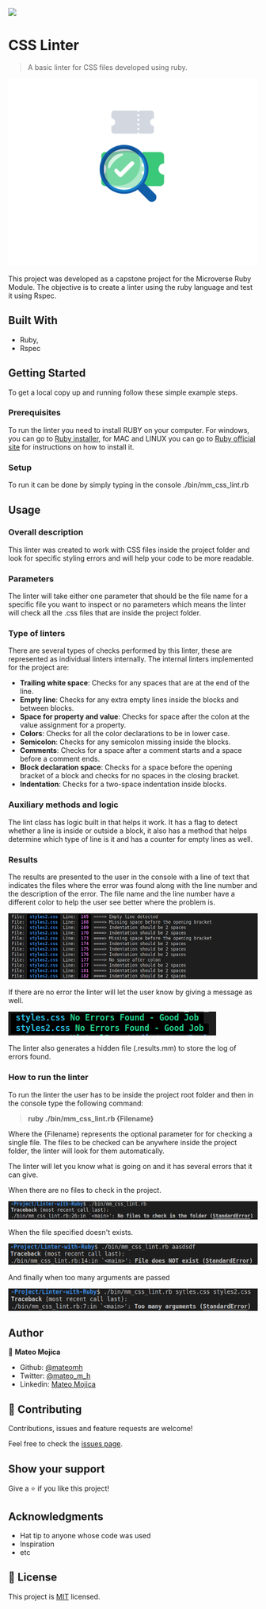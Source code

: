 ![](https://img.shields.io/badge/Microverse-blueviolet)

# CSS Linter

> A basic linter for CSS files developed using ruby.

![animation](./imgs/search.gif)

This project was developed as a capstone project for the Microverse Ruby Module. The objective is to create a linter using the ruby language and test it using Rspec.

## Built With

- Ruby,
- Rspec

## **Getting Started**

To get a local copy up and running follow these simple example steps.

### Prerequisites
To run the linter you need to install RUBY on your computer. For windows, you can go to [Ruby installer](https://rubyinstaller.org/), for MAC and LINUX you can go to [Ruby official site](https://www.ruby-lang.org/en/downloads/) for instructions on how to install it.

### Setup
To run it can be done by simply typing in the console ./bin/mm_css_lint.rb


## **Usage**

### Overall description
This linter was created to work with CSS files inside the project folder and look for specific styling errors and will help your code to be more readable. 

### Parameters
The linter will take either one parameter that should be the file name for a specific file you want to inspect or no parameters which means the linter will check all the .css files that are inside the project folder.

### Type of linters
There are several types of checks performed by this linter, these are represented as individual linters internally. The internal linters implemented for the project are:
- **Trailing white space**: Checks for any spaces that are at the end of the line.
- **Empty line**: Checks for any extra empty lines inside the blocks and between blocks.
- **Space for property and value**: Checks for space after the colon at the value assignment for a property.
- **Colors**: Checks for all the color declarations to be in lower case.
- **Semicolon**: Checks for any semicolon missing inside the blocks.
- **Comments**: Checks for a space after a comment starts and a space before a comment ends.
- **Block declaration space**: Checks for a space before the opening bracket of a block and checks for no spaces in the closing bracket.
- **Indentation**: Checks for a two-space indentation inside blocks.

### Auxiliary methods and logic
The lint class has logic built in that helps it work. It has a flag to detect whether a line is inside or outside a block, it also has a method that helps determine which type of line is it and has a counter for empty lines as well.

### Results
The results are presented to the user in the console with a line of text that indicates the files where the error was found along with the line number and the description of the error. The file name and the line number have a different color to help the user see better where the problem is.

![Errors screenshot](./imgs/errors.png)

If there are no error the linter will let the user know by giving a message as well.

![No errors screenshot](./imgs/noerrors.png)

The linter also generates a hidden file (.results.mm) to store the log of errors found. 

### How to run the linter
To run the linter the user has to be inside the project root folder and then in the console type the following command:
> **ruby ./bin/mm_css_lint.rb {Filename}**

Where the {Filename} represents the optional parameter for for checking a single file. The files to be checked can be anywhere inside the project folder, the linter will look for them automatically.

The linter will let you know what is going on and it has several errors that it can give.

When there are no files to check in the project.

![No files to check](./imgs/no_files_to_check.png)

When the file specified doesn't exists.

![File does not exist](./imgs/no_file_error.png)

And finally when too many arguments are passed

![Too many arguments](./imgs/too_many_arguments_error.png)


## **Author**

👤 **Mateo Mojica**
- Github: [@mateomh](https://github.com/mateomh)
- Twitter: [@mateo_m_h](https://twitter.com/mateo_m_h)
- Linkedin: [Mateo Mojica](https://linkedin.com/mateo_mojica_hernandez)


## 🤝 Contributing

Contributions, issues and feature requests are welcome!

Feel free to check the [issues page](issues/).

## Show your support

Give a ⭐️ if you like this project!

## Acknowledgments

- Hat tip to anyone whose code was used
- Inspiration
- etc

## 📝 License

This project is [MIT](https://opensource.org/licenses/MIT) licensed.
